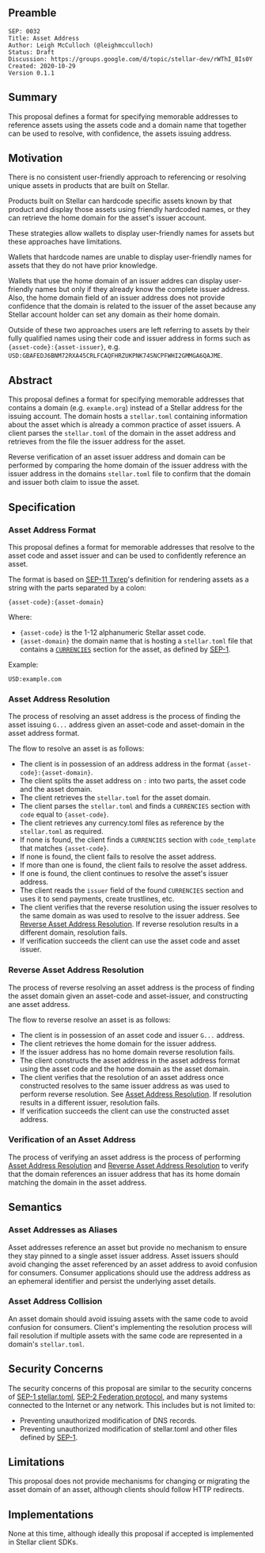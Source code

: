 ## Preamble

```
SEP: 0032
Title: Asset Address
Author: Leigh McCulloch (@leighmcculloch)
Status: Draft
Discussion: https://groups.google.com/d/topic/stellar-dev/rWThI_BIs0Y
Created: 2020-10-29
Version 0.1.1
```

## Summary

This proposal defines a format for specifying memorable addresses to reference
assets using the assets code and a domain name that together can be used to
resolve, with confidence, the assets issuing address.

## Motivation

There is no consistent user-friendly approach to referencing or resolving
unique assets in products that are built on Stellar.

Products built on Stellar can hardcode specific assets known by that product
and display those assets using friendly hardcoded names, or they can retrieve
the home domain for the asset's issuer account.

These strategies allow wallets to display user-friendly names for assets but
these approaches have limitations.

Wallets that hardcode names are unable to display user-friendly names for
assets that they do not have prior knowledge.

Wallets that use the home domain of an issuer addres can display user-friendly
names but only if they already know the complete issuer address. Also, the home
domain field of an issuer address does not provide confidence that the domain
is related to the issuer of the asset because any Stellar account holder can
set any domain as their home domain.

Outside of these two approaches users are left referring to assets by their
fully qualified names using their code and issuer address in forms such as
`{asset-code}:{asset-issuer}`, e.g.
`USD:GBAFEDJ6BNM72RXA45CRLFCAQFHRZUKPNK74SNCPFWHI2GMMGA6QAJME`.

## Abstract

This proposal defines a format for specifying memorable addresses that contains
a domain (e.g. `example.org`) instead of a Stellar address for the issuing
account. The domain hosts a `stellar.toml` containing information about the
asset which is already a common practice of asset issuers. A client parses the
`stellar.toml` of the domain in the asset address and retrieves from the file
the issuer address for the asset.

Reverse verification of an asset issuer address and domain can be performed by
comparing the home domain of the issuer address with the issuer address in the
domains `stellar.toml` file to confirm that the domain and issuer both claim to
issue the asset.

## Specification

### Asset Address Format

This proposal defines a format for memorable addresses that resolve to the
asset code and asset issuer and can be used to confidently reference an asset.

The format is based on [SEP-11 Txrep]'s definition for rendering assets as a
string with the parts separated by a colon:

```
{asset-code}:{asset-domain}
```

Where:

- `{asset-code}` is the 1-12 alphanumeric Stellar asset code.
- `{asset-domain}` the domain name that is hosting a `stellar.toml` file that
  contains a [`CURRENCIES`] section for the asset, as defined by [SEP-1].

Example:

```
USD:example.com
```

### Asset Address Resolution

The process of resolving an asset address is the process of finding the asset
issuing `G...` address given an asset-code and asset-domain in the asset
address format.

The flow to resolve an asset is as follows:

- The client is in possession of an address address in the format
  `{asset-code}:{asset-domain}`.
- The client splits the asset address on `:` into two parts, the asset code and
  the asset domain.
- The client retrieves the `stellar.toml` for the asset domain.
- The client parses the `stellar.toml` and finds a `CURRENCIES` section with
  `code` equal to `{asset-code}`.
- The client retrieves any currency.toml files as reference by the
  `stellar.toml` as required.
- If none is found, the client finds a `CURRENCIES` section with
  `code_template` that matches `{asset-code}`.
- If none is found, the client fails to resolve the asset address.
- If more than one is found, the client fails to resolve the asset address.
- If one is found, the client continues to resolve the asset's issuer address.
- The client reads the `issuer` field of the found `CURRENCIES` section and
  uses it to send payments, create trustlines, etc.
- The client verifies that the reverse resolution using the issuer resolves to
  the same domain as was used to resolve to the issuer address. See
  [Reverse Asset Address Resolution](#reverse-asset-address-resolution). If
  reverse resolution results in a different domain, resolution fails.
- If verification succeeds the client can use the asset code and asset issuer.

### Reverse Asset Address Resolution

The process of reverse resolving an asset address is the process of finding the
asset domain given an asset-code and asset-issuer, and constructing ane asset
address.

The flow to reverse resolve an asset is as follows:

- The client is in possession of an asset code and issuer `G...` address.
- The client retrieves the home domain for the issuer address.
- If the issuer address has no home domain reverse resolution fails.
- The client constructs the asset address in the asset address format using the
  asset code and the home domain as the asset domain.
- The client verifies that the resolution of an asset address once constructed
  resolves to the same issuer address as was used to perform reverse
  resolution. See [Asset Address Resolution](#asset-address-resolution). If
  resolution results in a different issuer, resolution fails.
- If verification succeeds the client can use the constructed asset address.

### Verification of an Asset Address

The process of verifying an asset address is the process of performing
[Asset Address Resolution](#asset-address-resolution) and
[Reverse Asset Address Resolution](#reverse-asset-address-resolution) to verify
that the domain references an issuer address that has its home domain matching
the domain in the asset address.

## Semantics

### Asset Addresses as Aliases

Asset addresses reference an asset but provide no mechanism to ensure they stay
pinned to a single asset issuer address. Asset issuers should avoid changing
the asset referenced by an asset address to avoid confusion for consumers.
Consumer applications should use the address address as an ephemeral identifier
and persist the underlying asset details.

### Asset Address Collision

An asset domain should avoid issuing assets with the same code to avoid
confusion for consumers. Client's implementing the resolution process will fail
resolution if multiple assets with the same code are represented in a domain's
`stellar.toml`.

## Security Concerns

The security concerns of this proposal are similar to the security concerns of
[SEP-1 stellar.toml], [SEP-2 Federation protocol], and many systems connected
to the Internet or any network. This includes but is not limited to:

- Preventing unauthorized modification of DNS records.
- Preventing unauthorized modification of stellar.toml and other files defined
  by [SEP-1].

## Limitations

This proposal does not provide mechanisms for changing or migrating the asset
domain of an asset, although clients should follow HTTP redirects.

## Implementations

None at this time, although ideally this proposal if accepted is implemented in
Stellar client SDKs.

[SEP-1]:
  https://github.com/stellar/stellar-protocol/blob/master/ecosystem/sep-0001.md
[`CURRENCIES`]:
  https://github.com/stellar/stellar-protocol/blob/master/ecosystem/sep-0001.md#currency-documentation
[SEP-1 stellar.toml]:
  https://github.com/stellar/stellar-protocol/blob/master/ecosystem/sep-0001.md
[SEP-2 Federation protocol]:
  https://github.com/stellar/stellar-protocol/blob/master/ecosystem/sep-0002.md
[SEP-11 Txrep]:
  https://github.com/stellar/stellar-protocol/blob/master/ecosystem/sep-0011.md
